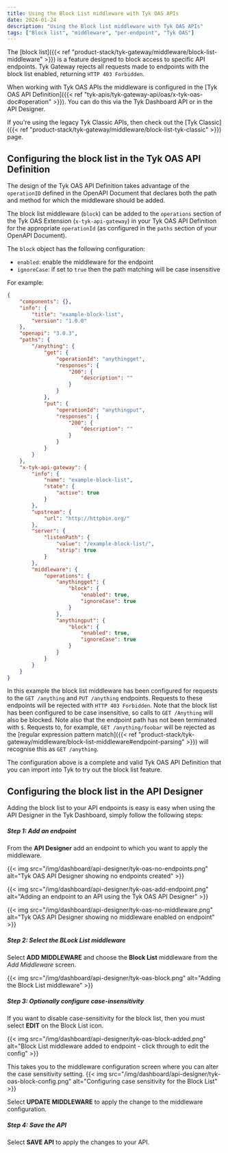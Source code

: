```yaml
---
title: Using the Block List middleware with Tyk OAS APIs
date: 2024-01-24
description: "Using the Block list middleware with Tyk OAS APIs"
tags: ["Block list", "middleware", "per-endpoint", "Tyk OAS"]
---
```


The [block list]({{< ref "product-stack/tyk-gateway/middleware/block-list-middleware" >}}) is a feature designed to block access to specific API endpoints. Tyk Gateway rejects all requests made to endpoints with the block list enabled, returning `HTTP 403 Forbidden`. 

When working with Tyk OAS APIs the middleware is configured in the [Tyk OAS API Definition]({{< ref "tyk-apis/tyk-gateway-api/oas/x-tyk-oas-doc#operation" >}}). You can do this via the Tyk Dashboard API or in the API Designer.

If you're using the legacy Tyk Classic APIs, then check out the [Tyk Classic]({{< ref "product-stack/tyk-gateway/middleware/block-list-tyk-classic" >}}) page.

## Configuring the block list in the Tyk OAS API Definition
The design of the Tyk OAS API Definition takes advantage of the `operationID` defined in the OpenAPI Document that declares both the path and method for which the middleware should be added.

The block list middleware (`block`) can be added to the `operations` section of the Tyk OAS Extension (`x-tyk-api-gateway`) in your Tyk OAS API Definition for the appropriate `operationId` (as configured in the `paths` section of your OpenAPI Document).

The `block` object has the following configuration:
 - `enabled`: enable the middleware for the endpoint
 - `ignoreCase`: if set to `true` then the path matching will be case insensitive

For example:
```.json {hl_lines=["47-50", "53-56"],linenos=true, linenostart=1}
{
    "components": {},
    "info": {
        "title": "example-block-list",
        "version": "1.0.0"
    },
    "openapi": "3.0.3",
    "paths": {
        "/anything": {
            "get": {
                "operationId": "anythingget",
                "responses": {
                    "200": {
                        "description": ""
                    }
                }
            },
            "put": {
                "operationId": "anythingput",
                "responses": {
                    "200": {
                        "description": ""
                    }
                }
            }
        }
    },
    "x-tyk-api-gateway": {
        "info": {
            "name": "example-block-list",
            "state": {
                "active": true
            }
        },
        "upstream": {
            "url": "http://httpbin.org/"
        },
        "server": {
            "listenPath": {
                "value": "/example-block-list/",
                "strip": true
            }
        },
        "middleware": {
            "operations": {
                "anythingget": {
                    "block": {
                        "enabled": true,
                        "ignoreCase": true
                    }                
                },
                "anythingput": {
                    "block": {
                        "enabled": true,
                        "ignoreCase": true
                    }                
                }
            }
        }
    }
}
```

In this example the block list middleware has been configured for requests to the `GET /anything` and `PUT /anything` endpoints. Requests to these endpoints will be rejected with `HTTP 403 Forbidden`.
Note that the block list has been configured to be case insensitive, so calls to `GET /Anything` will also be blocked.
Note also that the endpoint path has not been terminated with `$`. Requests to, for example, `GET /anything/foobar` will be rejected as the [regular expression pattern match]({{< ref "product-stack/tyk-gateway/middleware/block-list-middleware#endpoint-parsing" >}}) will recognise this as `GET /anything`.

The configuration above is a complete and valid Tyk OAS API Definition that you can import into Tyk to try out the block list feature.

## Configuring the block list in the API Designer
Adding the block list to your API endpoints is easy is easy when using the API Designer in the Tyk Dashboard, simply follow the following steps:

##### Step 1: Add an endpoint
From the **API Designer** add an endpoint to which you want to apply the middleware.

{{< img src="/img/dashboard/api-designer/tyk-oas-no-endpoints.png" alt="Tyk OAS API Designer showing no endpoints created" >}}

{{< img src="/img/dashboard/api-designer/tyk-oas-add-endpoint.png" alt="Adding an endpoint to an API using the Tyk OAS API Designer" >}}

{{< img src="/img/dashboard/api-designer/tyk-oas-no-middleware.png" alt="Tyk OAS API Designer showing no middleware enabled on endpoint" >}}

##### Step 2: Select the BLock List middleware
Select **ADD MIDDLEWARE** and choose the **Block List** middleware from the *Add Middleware* screen.

{{< img src="/img/dashboard/api-designer/tyk-oas-block.png" alt="Adding the Block List middleware" >}}

##### Step 3: Optionally configure case-insensitivity
If you want to disable case-sensitivity for the block list, then you must select **EDIT** on the Block List icon.

{{< img src="/img/dashboard/api-designer/tyk-oas-block-added.png" alt="Block List middleware added to endpoint - click through to edit the config" >}}

This takes you to the middleware configuration screen where you can alter the case sensitivity setting.
{{< img src="/img/dashboard/api-designer/tyk-oas-block-config.png" alt="Configuring case sensitivity for the Block List" >}}

Select **UPDATE MIDDLEWARE** to apply the change to the middleware configuration.

##### Step 4: Save the API
Select **SAVE API** to apply the changes to your API.
